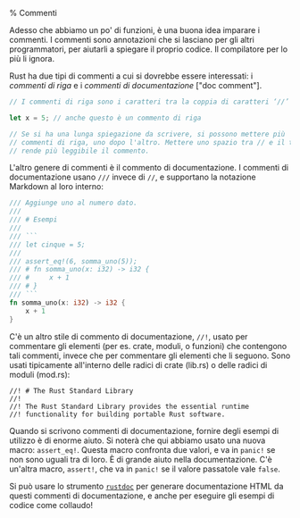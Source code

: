 % Commenti

Adesso che abbiamo un po' di funzioni, è una buona idea imparare i commenti.
I commenti sono annotazioni che si lasciano per gli altri programmatori,
per aiutarli a spiegare il proprio codice. Il compilatore per lo più li ignora.

Rust ha due tipi di commenti a cui si dovrebbe essere interessati:
i *commenti di riga* e i *commenti di documentazione* ["doc comment"].

```rust
// I commenti di riga sono i caratteri tra la coppia di caratteri ‘//’ e la fine della riga.

let x = 5; // anche questo è un commento di riga

// Se si ha una lunga spiegazione da scrivere, si possono mettere più
// commenti di riga, uno dopo l'altro. Mettere uno spazio tra // e il testo
// rende più leggibile il commento.
```

L'altro genere di commenti è il commento di documentazione. I commenti
di documentazione usano `///` invece di `//`, e supportano la notazione
Markdown al loro interno:

```rust
/// Aggiunge uno al numero dato.
///
/// # Esempi
///
/// ```
/// let cinque = 5;
///
/// assert_eq!(6, somma_uno(5));
/// # fn somma_uno(x: i32) -> i32 {
/// #     x + 1
/// # }
/// ```
fn somma_uno(x: i32) -> i32 {
    x + 1
}
```

C'è un altro stile di commento di documentazione, `//!`, usato per commentare
gli elementi (per es. crate, moduli, o funzioni) che contengono tali commenti,
invece che per commentare gli elementi che li seguono. Sono usati tipicamente
all'interno delle radici di crate (lib.rs) o delle radici di moduli (mod.rs):

```
//! # The Rust Standard Library
//!
//! The Rust Standard Library provides the essential runtime
//! functionality for building portable Rust software.
```

Quando si scrivono commenti di documentazione, fornire degli esempi di utilizzo
è di enorme aiuto. Si noterà che qui abbiamo usato una nuova macro:
`assert_eq!`. Questa macro confronta due valori, e va in `panic!` se non sono
uguali tra di loro. È di grande aiuto nella documentazione. C'è un'altra macro,
`assert!`, che va in `panic!` se il valore passatole vale `false`.

Si può usare lo strumento [`rustdoc`](documentation.html) per generare
documentazione HTML da questi commenti di documentazione, e anche per eseguire
gli esempi di codice come collaudo!
